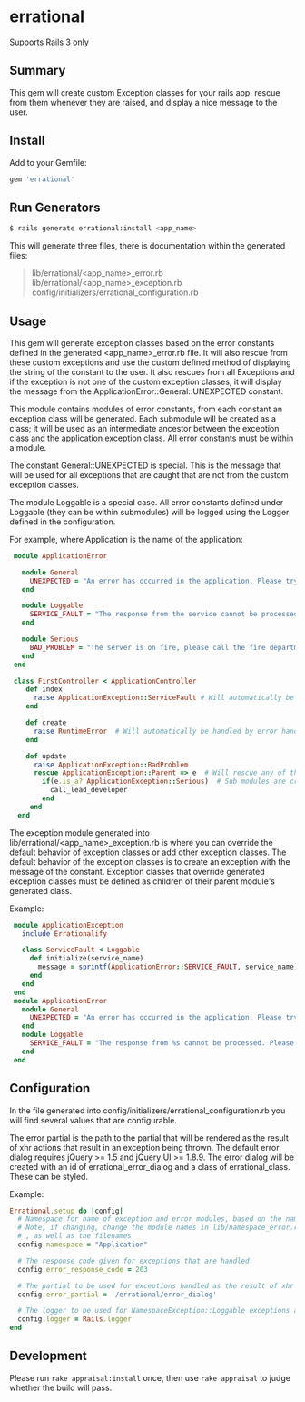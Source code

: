 # errational

Supports Rails 3 only

## Summary

This gem will create custom Exception classes for your rails app,
rescue from them whenever they are raised, and display a nice message to the user.

## Install

Add to your Gemfile:

```ruby
gem 'errational'
```

## Run Generators

```bash
$ rails generate errational:install <app_name>
```

This will generate three files, there is documentation within the generated files:
> lib/errational/<app_name>_error.rb
> lib/errational/<app_name>_exception.rb
> config/initializers/errational_configuration.rb

## Usage

This gem will generate exception classes based on the error constants defined in the generated
<app_name>_error.rb file.  It will also rescue from these custom exceptions and use the custom defined method of displaying
the string of the constant to the user.   It also rescues from all Exceptions and if the exception is not one of the
custom exception classes, it will display the message from the ApplicationError::General::UNEXPECTED constant.

This module contains modules of error constants, from each constant an exception class will be generated.
Each submodule will be created as a class; it will be used as an intermediate ancestor between the exception class
and the application exception class. All error constants must be within a module.

The constant General::UNEXPECTED is special.  This is the message that will be used for all exceptions that are caught
that are not from the custom exception classes.

The module Loggable is a special case.  All error constants defined under Loggable (they can be within submodules)
will be logged using the Logger defined in the configuration.

For example, where Application is the name of the application:

```ruby
 module ApplicationError

   module General
     UNEXPECTED = "An error has occurred in the application. Please try again."
   end

   module Loggable
     SERVICE_FAULT = "The response from the service cannot be processed. Please try again"
   end

   module Serious
     BAD_PROBLEM = "The server is on fire, please call the fire department"
   end
 end

 class FirstController < ApplicationController
    def index
      raise ApplicationException::ServiceFault # Will automatically be handled by the error handling gem with corresponding message.
    end

    def create
      raise RuntimeError  # Will automatically be handled by error handling gem with UNEXPECTED message.
    end

    def update
      raise ApplicationException::BadProblem
      rescue ApplicationException::Parent => e  # Will rescue any of the exceptions generated by the plugin.
        if(e.is_a? ApplicationException::Serious)  # Sub modules are created as ancestor classes of exceptions, useful for special casing.
          call_lead_developer
        end
     end
  end
```
The exception module generated into lib/errational/<app_name>_exception.rb is where you can override the default
behavior of exception classes or add other exception classes. The default behavior of the exception classes is to
create an exception with the message of the constant. Exception classes that override generated exception classes
must be defined as children of their parent module's generated class.


Example:

```ruby
 module ApplicationException
   include Errationalify

   class ServiceFault < Loggable
     def initialize(service_name)
       message = sprintf(ApplicationError::SERVICE_FAULT, service_name)
     end
   end
 end
 module ApplicationError
   module General
     UNEXPECTED = "An error has occurred in the application. Please try again."
   end
   module Loggable
     SERVICE_FAULT = "The response from %s cannot be processed. Please try again"
   end
 end
```

## Configuration

In the file generated into config/initializers/errational_configuration.rb you will find several values that are
configurable.

The error partial is the path to the partial that will be rendered as the result of xhr actions that result in an
exception being thrown.  The default error dialog requires jQuery >= 1.5 and jQuery UI >= 1.8.9.  The error dialog will
be created with an id of errational_error_dialog and a class of errational_class.  These can be styled.

Example:

``` ruby
Errational.setup do |config|
  # Namespace for name of exception and error modules, based on the name given at install time.
  # Note, if changing, change the module names in lib/namespace_error.rb and lib/namespace_exception.rb,
  # , as well as the filenames
  config.namespace = "Application"

  # The response code given for exceptions that are handled.
  config.error_response_code = 203

  # The partial to be used for exceptions handled as the result of xhr actions
  config.error_partial = '/errational/error_dialog'

  # The logger to be used for NamespaceException::Loggable exceptions and unexpected exceptions
  config.logger = Rails.logger
end
```

## Development

Please run `rake appraisal:install` once, then use `rake appraisal` to judge whether the build will pass.